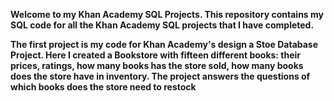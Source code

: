 **Welcome to my Khan Academy SQL Projects. This repository contains my SQL code for all the Khan Academy SQL projects that I have completed.**

**The first project is my code for Khan Academy's design a Stoe Database Project. Here I created a Bookstore with fifteen different books: their prices, ratings, how many books has the store sold, how many books does the store have in inventory. The project answers the questions of which books does the store need to restock**
